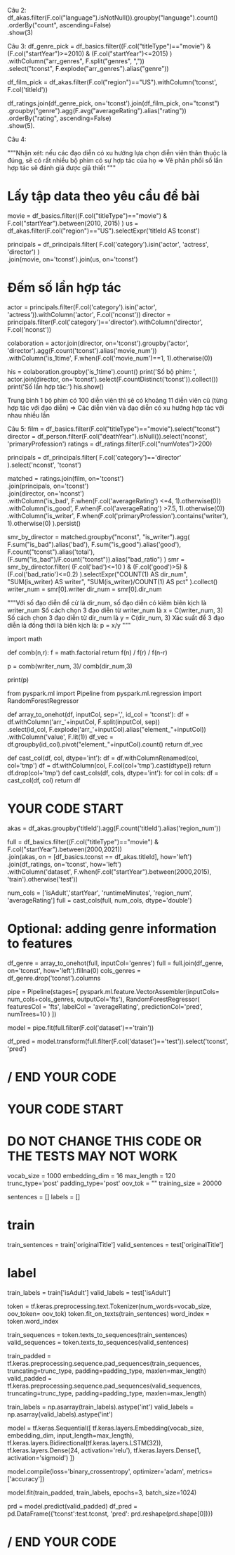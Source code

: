 Câu 2:
df_akas.filter(F.col("language").isNotNull()).groupby("language").count()\
       .orderBy("count", ascending=False)\
       .show(3)

Câu 3:
df_genre_pick = df_basics.filter((F.col("titleType")=="movie") & (F.col("startYear")>=2010) & (F.col("startYear")<=2015) )\
         .withColumn("arr_genres", F.split("genres", ","))\
         .select("tconst", F.explode("arr_genres").alias("genre"))
         
df_film_pick = df_akas.filter(F.col("region")=="US").withColumn('tconst', F.col('titleId'))


df_ratings.join(df_genre_pick, on='tconst').join(df_film_pick, on="tconst")\
    .groupby("genre").agg(F.avg("averageRating").alias("rating"))\
    .orderBy("rating", ascending=False)\
    .show(5).

Câu 4:

"""Nhận xét: nếu các đạo diễn có xu hướng lựa chọn diễn viên thân thuộc là đúng, sẽ có rất nhiều bộ phim có sự hợp tác của họ
=> Vẽ phân phối số lần hợp tác sẽ đánh giá được giả thiết
"""
# Lấy tập data theo yêu cầu đề bài
movie = df_basics.filter((F.col("titleType")=="movie") &  F.col("startYear").between(2010, 2015) )
us = df_akas.filter(F.col("region")=="US").selectExpr('titleId AS tconst')

principals = df_principals.filter( F.col('category').isin('actor', 'actress', 'director') )\
                .join(movie, on='tconst').join(us, on='tconst')

# Đếm số lần hợp tác
actor = principals.filter(F.col('category').isin('actor', 'actress')).withColumn('actor', F.col('nconst'))
director = principals.filter(F.col('category')=='director').withColumn('director', F.col('nconst'))

colaboration = actor.join(director, on='tconst').groupby('actor', 'director').agg(F.count('tconst').alias('movie_num'))\
                .withColumn('is_1time', F.when(F.col('movie_num')==1, 1).otherwise(0))

his = colaboration.groupby('is_1time').count()
print('Số bộ phim: ', actor.join(director, on='tconst').select(F.countDistinct('tconst')).collect())
print('Số lần hợp tác:')
his.show()

Trung bình 1 bộ phim có 100 diễn viên thì sẽ có khoảng 11 diễn viên cũ (từng hợp tác với đạo diễn)
=> Các diễn viên và đạo diễn có xu hướng hợp tác với nhau nhiều lần

Câu 5:
film = df_basics.filter(F.col("titleType")=="movie").select("tconst")
director = df_person.filter(F.col("deathYear").isNull()).select('nconst', 'primaryProfession')
ratings = df_ratings.filter(F.col("numVotes")>200)

principals = df_principals.filter( F.col('category')=='director' ).select('nconst', 'tconst')

matched = ratings.join(film, on='tconst')\
                .join(principals, on='tconst')\
                .join(director, on='nconst')\
                .withColumn('is_bad', F.when(F.col('averageRating') <=4, 1).otherwise(0))\
                .withColumn('is_good', F.when(F.col('averageRating') >7.5, 1).otherwise(0))\
                .withColumn('is_writer', F.when(F.col('primaryProfession').contains('writer'), 1).otherwise(0) ).persist()

smr_by_director = matched.groupby("nconst", "is_writer").agg(
    F.sum("is_bad").alias('bad'),
    F.sum("is_good").alias('good'),
    F.count("tconst").alias('total'),
    (F.sum("is_bad")/F.count("tconst")).alias("bad_ratio")
)
smr = smr_by_director.filter(
    (F.col('bad')<=10 ) &
    (F.col('good')>5) &
    (F.col('bad_ratio')<=0.2)
).selectExpr("COUNT(1) AS dir_num", 
             "SUM(is_writer) AS writer", 
             "SUM(is_writer)/COUNT(1) AS pct" 
             ).collect()
writer_num = smr[0].writer
dir_num = smr[0].dir_num


"""Với số đạo diễn đề cử là dir_num, số đạo diễn có kiêm biên kịch là writer_num
Số cách chọn 3 đạo diễn từ writer_num là x = C(writer_num, 3)
Số cách chọn 3 đạo diễn từ dir_num là y = C(dir_num, 3)
Xác suất để 3 đạo diễn là đồng thời là biên kịch là: p = x/y
"""

import math

def comb(n,r):
    f = math.factorial
    return f(n) / f(r) / f(n-r)

p = comb(writer_num, 3)/ comb(dir_num,3)

print(p)








from pyspark.ml import Pipeline
from pyspark.ml.regression import RandomForestRegressor

def array_to_onehot(df, inputCol, sep=',', id_col = 'tconst'):
  df = df.withColumn('arr_'+inputCol, F.split(inputCol, sep))\
          .select(id_col, F.explode('arr_'+inputCol).alias("element_"+inputCol))\
          .withColumn('value', F.lit(1))
  df_vec = df.groupby(id_col).pivot("element_"+inputCol).count()
  return df_vec

def cast_col(df, col, dtype='int'):
  df = df.withColumnRenamed(col, col+'tmp')
  df = df.withColumn(col, F.col(col+'tmp').cast(dtype))
  return df.drop(col+'tmp')
def cast_cols(df, cols, dtype='int'):
  for col in cols:
    df = cast_col(df, col)
  return df



# YOUR CODE START 
akas = df_akas.groupby('titleId').agg(F.count('titleId').alias('region_num'))

full = df_basics.filter((F.col("titleType")=="movie") & F.col("startYear").between(2000,2021))\
        .join(akas, on = [df_basics.tconst == df_akas.titleId], how='left')\
        .join(df_ratings, on='tconst', how='left')\
        .withColumn('dataset', F.when(F.col("startYear").between(2000,2015), 'train').otherwise('test'))

num_cols = ['isAdult','startYear',  'runtimeMinutes', 'region_num', 'averageRating']
full = cast_cols(full, num_cols, dtype='double')

# Optional: adding genre information to features
df_genre = array_to_onehot(full, inputCol='genres')
full = full.join(df_genre, on='tconst', how='left').fillna(0)
cols_genres = df_genre.drop('tconst').columns

pipe = Pipeline(stages=[
        pyspark.ml.feature.VectorAssembler(inputCols= num_cols+cols_genres, outputCol='fts'),
        RandomForestRegressor( featuresCol = 'fts', labelCol = 'averageRating', predictionCol='pred',  
                              numTrees=10 )
])

model = pipe.fit(full.filter(F.col('dataset')=='train'))

df_pred = model.transform(full.filter(F.col('dataset')=='test')).select('tconst', 'pred')


# / END YOUR CODE








# YOUR CODE START 
# DO NOT CHANGE THIS CODE OR THE TESTS MAY NOT WORK
vocab_size = 1000
embedding_dim = 16
max_length = 120
trunc_type='post'
padding_type='post'
oov_tok = "<OOV>"
training_size = 20000

sentences = []
labels = []

# train 
train_sentences = train['originalTitle']
valid_sentences = test['originalTitle']
# label 
train_labels = train['isAdult']
valid_labels = test['isAdult']

token = tf.keras.preprocessing.text.Tokenizer(num_words=vocab_size, oov_token= oov_tok)
token.fit_on_texts(train_sentences)
word_index = token.word_index

train_sequences = token.texts_to_sequences(train_sentences)
valid_sequences = token.texts_to_sequences(valid_sentences)

train_padded = tf.keras.preprocessing.sequence.pad_sequences(train_sequences, truncating=trunc_type, padding=padding_type, maxlen=max_length)
valid_padded = tf.keras.preprocessing.sequence.pad_sequences(valid_sequences, truncating=trunc_type, padding=padding_type, maxlen=max_length)

train_labels = np.asarray(train_labels).astype('int')
valid_labels = np.asarray(valid_labels).astype('int')

model = tf.keras.Sequential([
    tf.keras.layers.Embedding(vocab_size, embedding_dim, input_length=max_length),
    tf.keras.layers.Bidirectional(tf.keras.layers.LSTM(32)),
    tf.keras.layers.Dense(24, activation='relu'),
    tf.keras.layers.Dense(1, activation='sigmoid')
])

model.compile(loss='binary_crossentropy', optimizer='adam', metrics=['accuracy'])

model.fit(train_padded, train_labels, epochs=3, batch_size=1024)

prd = model.predict(valid_padded)
df_pred = pd.DataFrame({'tconst':test.tconst, 'pred': prd.reshape(prd.shape[0])})

# / END YOUR CODE
